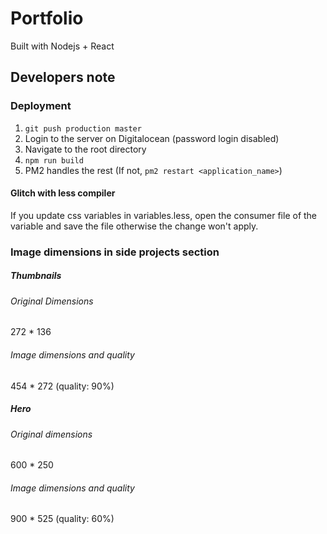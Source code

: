 # Portfolio

Built with Nodejs + React

## Developers note

### Deployment

1. `git push production master`
2. Login to the server on Digitalocean (password login disabled)
3. Navigate to the root directory
4. `npm run build`
5. PM2 handles the rest (If not, `pm2 restart <application_name>`)

#### Glitch with less compiler

If you update css variables in variables.less, open the consumer file of the variable and save the file otherwise the change won't apply.

### Image dimensions in side projects section

##### Thumbnails

###### Original Dimensions

272 \* 136

###### Image dimensions and quality

454 \* 272 (quality: 90%)

##### Hero

###### Original dimensions

600 \* 250

###### Image dimensions and quality

900 \* 525 (quality: 60%)
